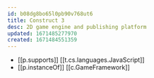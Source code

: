 ```yaml
---
id: b08dg8bo65l0pb90v768ut6
title: Construct 3
desc: 2D game engine and publishing platform
updated: 1671485277970
created: 1671484551359
---
```


- [[p.supports]] [[t.cs.languages.JavaScript]]
- [[p.instanceOf]] [[c.GameFramework]]